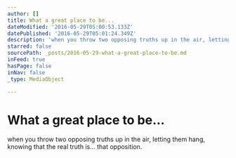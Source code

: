 ```yaml
---
author: []
title: What a great place to be...
dateModified: '2016-05-29T05:00:53.133Z'
datePublished: '2016-05-29T05:01:24.349Z'
description: 'when you throw two opposing truths up in the air, letting them hang, knowing that the real truth is... that opposition.'
starred: false
sourcePath: _posts/2016-05-29-what-a-great-place-to-be.md
inFeed: true
hasPage: false
inNav: false
_type: MediaObject

---
```

# What a great place to be...

when you throw two opposing truths up in the air, letting them hang, knowing that the real truth is... that opposition.